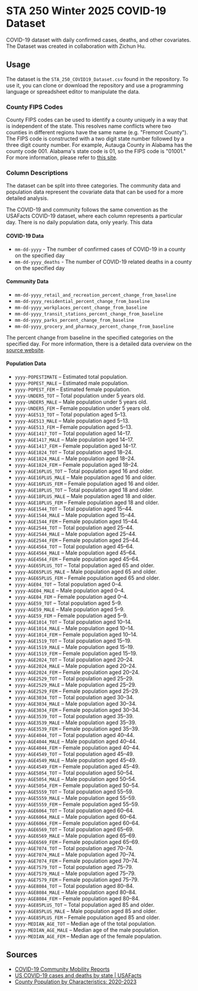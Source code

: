 # STA 250 Winter 2025 COVID-19 Dataset

COVID-19 dataset with daily confirmed cases, deaths, and other covariates. The Dataset was created in collaboration with Zichun Hu.

## Usage

The dataset is the `STA_250_COVID19_Dataset.csv` found in the repository. To use it, you can clone or download the repository and use a programming language or spreadsheet editor to manipulate the data.

### County FIPS Codes

County FIPS codes can be used to identify a county uniquely in a way that is independent of the state. This resolves name conflicts where two counties in different regions have the same name (e.g. "Fremont County"). The FIPS code is constructed with a two digit state number followed by a three digit county number. For example, Autauga County in Alabama has the county code 001. Alabama's state code is 01, so the FIPS code is "01001." For more information, please refer to [this site](https://transition.fcc.gov/oet/info/maps/census/fips/fips.txt).

### Column Descriptions

The dataset can be split into three categories. The community data and population data represent the covariate data that can be used for a more detailed analysis. 

The COVID-19 and community follows the same convention as the USAFacts COVID-19 dataset, where each column represents a particular day. There is no daily population data, only yearly. This data 

#### COVID-19 Data

- `mm-dd-yyyy` - The number of confirmed cases of COVID-19 in a county on the specified day 
- `mm-dd-yyyy_deaths` - The number of COVID-19 related deaths in a county on the specified day

#### Community Data 

 - `mm-dd-yyyy_retail_and_recreation_percent_change_from_baseline`
 - `mm-dd-yyyy_residential_percent_change_from_baseline`
 - `mm-dd-yyyy_workplaces_percent_change_from_baseline`
 - `mm-dd-yyyy_transit_stations_percent_change_from_baseline`
 - `mm-dd-yyyy_parks_percent_change_from_baseline`
 - `mm-dd-yyyy_grocery_and_pharmacy_percent_change_from_baseline`

The percent change from baseline in the specified categories on the specified day. For more information, there is a detailed data overview on the [source website](https://support.google.com/covid19-mobility/answer/9824897?hl=en&ref_topic=9822927&sjid=8831651663638123175-NC).

#### Population Data

- `yyyy-POPESTIMATE` – Estimated total population.
- `yyyy-POPEST_MALE` – Estimated male population.
- `yyyy-POPEST_FEM` – Estimated female population.
- `yyyy-UNDER5_TOT` – Total population under 5 years old.
- `yyyy-UNDER5_MALE` – Male population under 5 years old.
- `yyyy-UNDER5_FEM` – Female population under 5 years old.
- `yyyy-AGE513_TOT` – Total population aged 5–13.
- `yyyy-AGE513_MALE` – Male population aged 5–13.
- `yyyy-AGE513_FEM` – Female population aged 5–13.
- `yyyy-AGE1417_TOT` – Total population aged 14–17.
- `yyyy-AGE1417_MALE` – Male population aged 14–17.
- `yyyy-AGE1417_FEM` – Female population aged 14–17.
- `yyyy-AGE1824_TOT` – Total population aged 18–24.
- `yyyy-AGE1824_MALE` – Male population aged 18–24.
- `yyyy-AGE1824_FEM` – Female population aged 18–24.
- `yyyy-AGE16PLUS_TOT` – Total population aged 16 and older.
- `yyyy-AGE16PLUS_MALE` – Male population aged 16 and older.
- `yyyy-AGE16PLUS_FEM` – Female population aged 16 and older.
- `yyyy-AGE18PLUS_TOT` – Total population aged 18 and older.
- `yyyy-AGE18PLUS_MALE` – Male population aged 18 and older.
- `yyyy-AGE18PLUS_FEM` – Female population aged 18 and older.
- `yyyy-AGE1544_TOT` – Total population aged 15–44.
- `yyyy-AGE1544_MALE` – Male population aged 15–44.
- `yyyy-AGE1544_FEM` – Female population aged 15–44.
- `yyyy-AGE2544_TOT` – Total population aged 25–44.
- `yyyy-AGE2544_MALE` – Male population aged 25–44.
- `yyyy-AGE2544_FEM` – Female population aged 25–44.
- `yyyy-AGE4564_TOT` – Total population aged 45–64.
- `yyyy-AGE4564_MALE` – Male population aged 45–64.
- `yyyy-AGE4564_FEM` – Female population aged 45–64.
- `yyyy-AGE65PLUS_TOT` – Total population aged 65 and older.
- `yyyy-AGE65PLUS_MALE` – Male population aged 65 and older.
- `yyyy-AGE65PLUS_FEM` – Female population aged 65 and older.
- `yyyy-AGE04_TOT` – Total population aged 0–4.
- `yyyy-AGE04_MALE` – Male population aged 0–4.
- `yyyy-AGE04_FEM` – Female population aged 0–4.
- `yyyy-AGE59_TOT` – Total population aged 5–9.
- `yyyy-AGE59_MALE` – Male population aged 5–9.
- `yyyy-AGE59_FEM` – Female population aged 5–9.
- `yyyy-AGE1014_TOT` – Total population aged 10–14.
- `yyyy-AGE1014_MALE` – Male population aged 10–14.
- `yyyy-AGE1014_FEM` – Female population aged 10–14.
- `yyyy-AGE1519_TOT` – Total population aged 15–19.
- `yyyy-AGE1519_MALE` – Male population aged 15–19.
- `yyyy-AGE1519_FEM` – Female population aged 15–19.
- `yyyy-AGE2024_TOT` – Total population aged 20–24.
- `yyyy-AGE2024_MALE` – Male population aged 20–24.
- `yyyy-AGE2024_FEM` – Female population aged 20–24.
- `yyyy-AGE2529_TOT` – Total population aged 25–29.
- `yyyy-AGE2529_MALE` – Male population aged 25–29.
- `yyyy-AGE2529_FEM` – Female population aged 25–29.
- `yyyy-AGE3034_TOT` – Total population aged 30–34.
- `yyyy-AGE3034_MALE` – Male population aged 30–34.
- `yyyy-AGE3034_FEM` – Female population aged 30–34.
- `yyyy-AGE3539_TOT` – Total population aged 35–39.
- `yyyy-AGE3539_MALE` – Male population aged 35–39.
- `yyyy-AGE3539_FEM` – Female population aged 35–39.
- `yyyy-AGE4044_TOT` – Total population aged 40–44.
- `yyyy-AGE4044_MALE` – Male population aged 40–44.
- `yyyy-AGE4044_FEM` – Female population aged 40–44.
- `yyyy-AGE4549_TOT` – Total population aged 45–49.
- `yyyy-AGE4549_MALE` – Male population aged 45–49.
- `yyyy-AGE4549_FEM` – Female population aged 45–49.
- `yyyy-AGE5054_TOT` – Total population aged 50–54.
- `yyyy-AGE5054_MALE` – Male population aged 50–54.
- `yyyy-AGE5054_FEM` – Female population aged 50–54.
- `yyyy-AGE5559_TOT` – Total population aged 55–59.
- `yyyy-AGE5559_MALE` – Male population aged 55–59.
- `yyyy-AGE5559_FEM` – Female population aged 55–59.
- `yyyy-AGE6064_TOT` – Total population aged 60–64.
- `yyyy-AGE6064_MALE` – Male population aged 60–64.
- `yyyy-AGE6064_FEM` – Female population aged 60–64.
- `yyyy-AGE6569_TOT` – Total population aged 65–69.
- `yyyy-AGE6569_MALE` – Male population aged 65–69.
- `yyyy-AGE6569_FEM` – Female population aged 65–69.
- `yyyy-AGE7074_TOT` – Total population aged 70–74.
- `yyyy-AGE7074_MALE` – Male population aged 70–74.
- `yyyy-AGE7074_FEM` – Female population aged 70–74.
- `yyyy-AGE7579_TOT` – Total population aged 75–79.
- `yyyy-AGE7579_MALE` – Male population aged 75–79.
- `yyyy-AGE7579_FEM` – Female population aged 75–79.
- `yyyy-AGE8084_TOT` – Total population aged 80–84.
- `yyyy-AGE8084_MALE` – Male population aged 80–84.
- `yyyy-AGE8084_FEM` – Female population aged 80–84.
- `yyyy-AGE85PLUS_TOT` – Total population aged 85 and older.
- `yyyy-AGE85PLUS_MALE` – Male population aged 85 and older.
- `yyyy-AGE85PLUS_FEM` – Female population aged 85 and older.
- `yyyy-MEDIAN_AGE_TOT` – Median age of the total population.
- `yyyy-MEDIAN_AGE_MALE` – Median age of the male population.
- `yyyy-MEDIAN_AGE_FEM` – Median age of the female population.


## Sources

- [COVID-19 Community Mobility Reports](https://www.google.com/covid19/mobility/)
- [US COVID-19 cases and deaths by state | USAFacts](https://usafacts.org/visualizations/coronavirus-covid-19-spread-map/)
- [County Population by Characteristics: 2020-2023](https://www.census.gov/data/tables/time-series/demo/popest/2020s-counties-detail.html?utm_source=chatgpt.com)
